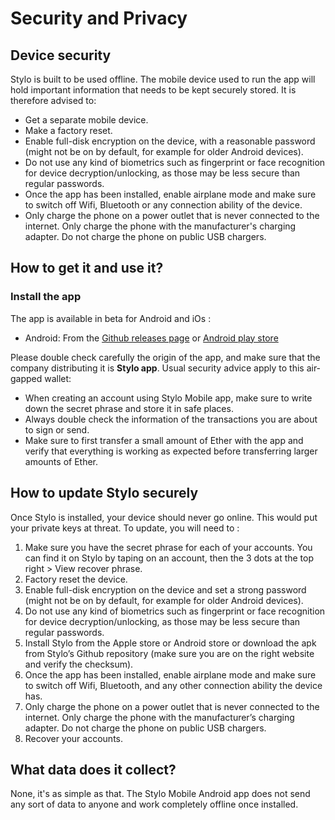 # Security and Privacy

## Device security
Stylo is built to be used offline. The mobile device used to run the app will hold important information that needs to be kept securely stored. It is therefore advised to:
- Get a separate mobile device.
- Make a factory reset.
- Enable full-disk encryption on the device, with a reasonable password (might not be on by default, for example for older Android devices).
- Do not use any kind of biometrics such as fingerprint or face recognition for device decryption/unlocking, as those may be less secure than regular passwords.
- Once the app has been installed, enable airplane mode and make sure to switch off Wifi, Bluetooth or any connection ability of the device.
- Only charge the phone on a power outlet that is never connected to the internet. Only charge the phone with the manufacturer's charging adapter. Do not charge the phone on public USB chargers.

## How to get it and use it?

### Install the app
The app is available in beta for Android and iOs :
- Android: From the [Github releases page](https://github.com/stylo-app/stylo/releases) or [Android play store](https://play.google.com/store/apps/details?id=com.styloapp)

Please double check carefully the origin of the app, and make sure that the company distributing it is **Stylo app**. Usual security advice apply to this air-gapped wallet: 
- When creating an account using Stylo Mobile app, make sure to write down the secret phrase and store it in safe places.
- Always double check the information of the transactions you are about to sign or send.
- Make sure to first transfer a small amount of Ether with the app and verify that everything is working as expected before transferring larger amounts of Ether.

## How to update Stylo securely
Once Stylo is installed, your device should never go online. This would put your private keys at threat. To update, you will need to :
1. Make sure you have the secret phrase for each of your accounts. You can find it on Stylo by taping on an account, then the 3 dots at the top right > View recover phrase.
2. Factory reset the device.
3. Enable full-disk encryption on the device and set a strong password (might not be on by default, for example for older Android devices).
4. Do not use any kind of biometrics such as fingerprint or face recognition for device decryption/unlocking, as those may be less secure than regular passwords.
5. Install Stylo from the Apple store or Android store or download the apk from Stylo’s Github repository (make sure you are on the right website and verify the checksum).
6. Once the app has been installed, enable airplane mode and make sure to switch off Wifi, Bluetooth, and any other connection ability the device has.
7. Only charge the phone on a power outlet that is never connected to the internet. Only charge the phone with the manufacturer’s charging adapter. Do not charge the phone on public USB chargers.
8. Recover your accounts.

## What data does it collect?
None, it's as simple as that. The Stylo Mobile Android app does not send any sort of data to anyone and work completely offline once installed.
